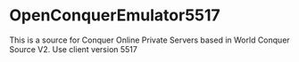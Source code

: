 # OpenConquerEmulator5517
This is a source for Conquer Online Private Servers based in World Conquer Source V2. Use client version 5517
